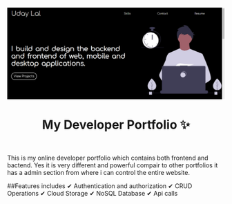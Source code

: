 ![banner](https://raw.githubusercontent.com/Uday-lal/Portfoilio/master/public/assets/Portfolio_banner.jpg)
<h1 align="center">My Developer Portfolio ✨</h1>
<br />
<p>This is my online developer portfolio which contains both frontend and bactend. Yes it is very different and powerful compair to other portfolios it has a admin section from where i can control the entire website.</p>

##Features includes
✔ Authentication and authorization
✔ CRUD Operations
✔ Cloud Storage
✔ NoSQL Database
✔ Api calls
